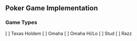 ## Poker Game Implementation

### Game Types
[ ] Texas Holdem
[ ] Omaha
[ ] Omaha Hi/Lo
[ ] Stud
[ ] Razz


